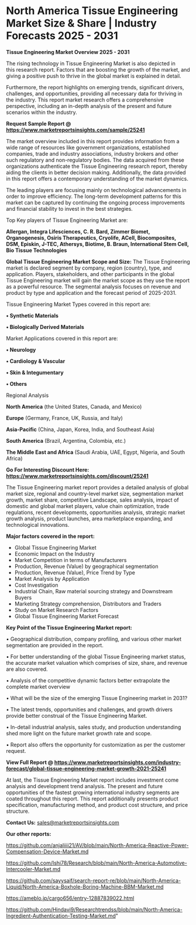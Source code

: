 # North America Tissue Engineering Market Size & Share | Industry Forecasts 2025 - 2031

<Strong> Tissue Engineering Market Overview 2025 - 2031</strong>

The rising technology in Tissue Engineering Market is also depicted in this research report. Factors that are boosting the growth of the market, and giving a positive push to thrive in the global market is explained in detail.

Furthermore, the report highlights on emerging trends, significant drivers, challenges, and opportunities, providing all necessary data for thriving in the industry. This report market research offers a comprehensive perspective, including an in-depth analysis of the present and future scenarios within the industry.

<strong>Request Sample Report @ <a href=https://www.marketreportsinsights.com/sample/25241>https://www.marketreportsinsights.com/sample/25241</a></strong>

The market overview included in this report provides information from a wide range of resources like government organizations, established companies, trade and industry associations, industry brokers and other such regulatory and non-regulatory bodies. The data acquired from these organizations authenticate the Tissue Engineering research report, thereby aiding the clients in better decision making. Additionally, the data provided in this report offers a contemporary understanding of the market dynamics.

The leading players are focusing mainly on technological advancements in order to improve efficiency. The long-term development patterns for this market can be captured by continuing the ongoing process improvements and financial stability to invest in the best strategies.

Top Key players of Tissue Engineering Market are:

<strong>Allergan, Integra Lifesciences, C. R. Bard, Zimmer Biomet, Organogenesis, Osiris Therapeutics, Cryolife, ACell, Biocomposites, DSM, Episkin, J-TEC, Athersys, Biotime, B. Braun, International Stem Cell, Bio Tissue Technologies</strong>

<strong><b>Global Tissue Engineering Market Scope and Size:</b></strong>
The Tissue Engineering market is declared segment by company, region (country), type, and application. Players, stakeholders, and other participants in the global Tissue Engineering market will gain the market scope as they use the report as a powerful resource. The segmental analysis focuses on revenue and product by type and application and the forecast period of 2025-2031.

Tissue Engineering Market Types covered in this report are:

<strong>• Synthetic Materials

• Biologically Derived Materials</strong>

Market Applications covered in this report are:

<strong>• Neurology

• Cardiology & Vascular

• Skin & Integumentary

• Others</strong> 

Regional Analysis

<strong>North America</strong> (the United States, Canada, and Mexico)

<strong>Europe</strong> (Germany, France, UK, Russia, and Italy)

<strong>Asia-Pacific</strong> (China, Japan, Korea, India, and Southeast Asia)

<strong>South America</strong> (Brazil, Argentina, Colombia, etc.)

<strong>The Middle East and Africa</strong> (Saudi Arabia, UAE, Egypt, Nigeria, and South Africa)

<strong>Go For Interesting Discount Here: <a href=https://www.marketreportsinsights.com/discount/25241>https://www.marketreportsinsights.com/discount/25241</a></strong>

The Tissue Engineering market report provides a detailed analysis of global market size, regional and country-level market size, segmentation market growth, market share, competitive Landscape, sales analysis, impact of domestic and global market players, value chain optimization, trade regulations, recent developments, opportunities analysis, strategic market growth analysis, product launches, area marketplace expanding, and technological innovations.

<strong><b>Major factors covered in the report:</b></strong>
<ul>
  <li>Global Tissue Engineering Market </li>
  <li>Economic Impact on the Industry</li>
  <li>Market Competition in terms of Manufacturers</li>
  <li>Production, Revenue (Value) by geographical segmentation</li>
  <li>Production, Revenue (Value), Price Trend by Type</li>
  <li>Market Analysis by Application</li>
  <li>Cost Investigation</li>
  <li>Industrial Chain, Raw material sourcing strategy and Downstream Buyers</li>
  <li>Marketing Strategy comprehension, Distributors and Traders</li>
  <li>Study on Market Research Factors</li>
  <li>Global Tissue Engineering Market Forecast</li>
</ul>

<strong><b>Key Point of the Tissue Engineering Market report:</b></strong>

• Geographical distribution, company profiling, and various other market segmentation are provided in the report.

• For better understanding of the global Tissue Engineering market status, the accurate market valuation which comprises of size, share, and revenue are also covered.

• Analysis of the competitive dynamic factors better extrapolate the complete market overview

• What will be the size of the emerging Tissue Engineering market in 2031?

• The latest trends, opportunities and challenges, and growth drivers provide better construal of the Tissue Engineering Market.

• In-detail industrial analysis, sales study, and production understanding shed more light on the future market growth rate and scope.

• Report also offers the opportunity for customization as per the customer request.

<strong><b>View Full Report @ <a href=https://www.marketreportsinsights.com/industry-forecast/global-tissue-engineering-market-growth-2021-25241>https://www.marketreportsinsights.com/industry-forecast/global-tissue-engineering-market-growth-2021-25241</a></b></strong>


At last, the Tissue Engineering Market report includes investment come analysis and development trend analysis. The present and future opportunities of the fastest growing international industry segments are coated throughout this report. This report additionally presents product specification, manufacturing method, and product cost structure, and price structure.

<strong>Contact Us:</strong>
sales@marketreportsinsights.com

<strong>Our other reports:</strong>

<a href=https://github.com/anjaliiii21/AV/blob/main/North-America-Reactive-Power-Compensation-Device-Market.md>https://github.com/anjaliiii21/AV/blob/main/North-America-Reactive-Power-Compensation-Device-Market.md</a>

<a href=https://github.com/Ishi78/Research/blob/main/North-America-Automotive-Intercooler-Market.md>https://github.com/Ishi78/Research/blob/main/North-America-Automotive-Intercooler-Market.md</a>

<a href=https://github.com/sayysaif/search-report-re/blob/main/North-America-Liquid/North-America-Boxhole-Boring-Machine-BBM-Market.md>https://github.com/sayysaif/search-report-re/blob/main/North-America-Liquid/North-America-Boxhole-Boring-Machine-BBM-Market.md</a>

<a href=https://ameblo.jp/cargo656/entry-12887839022.html>https://ameblo.jp/cargo656/entry-12887839022.html</a>

<a href=https://github.com/Hindavi9/Researchtrendss/blob/main/North-America-Ingredient-Authentication-Testing-Market.md>https://github.com/Hindavi9/Researchtrendss/blob/main/North-America-Ingredient-Authentication-Testing-Market.md</a>"
